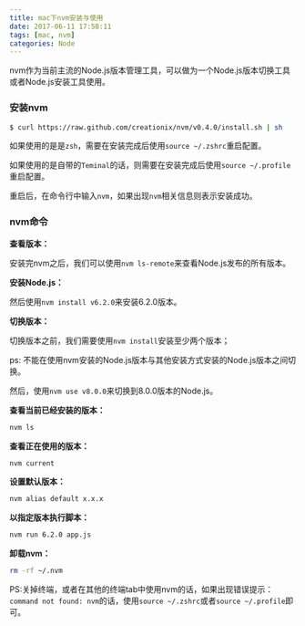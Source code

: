 ```yaml
---
title: mac下nvm安装与使用
date: 2017-06-11 17:58:11
tags: [mac, nvm]
categories: Node
---
```


nvm作为当前主流的Node.js版本管理工具，可以做为一个Node.js版本切换工具或者Node.js安装工具使用。

<!-- more -->

### 安装nvm

``` bash
$ curl https://raw.github.com/creationix/nvm/v0.4.0/install.sh | sh
```

如果使用的是是`zsh`，需要在安装完成后使用`source ~/.zshrc`重启配置。

如果使用的是自带的`Teminal`的话，则需要在安装完成后使用`source ~/.profile`重启配置。

重启后，在命令行中输入`nvm`，如果出现`nvm`相关信息则表示安装成功。

### nvm命令

**查看版本：**

安装完nvm之后，我们可以使用`nvm ls-remote`来查看Node.js发布的所有版本。

**安装Node.js：**

然后使用`nvm install v6.2.0`来安装6.2.0版本。

**切换版本：**

切换版本之前，我们需要使用`nvm install`安装至少两个版本；

ps: 不能在使用nvm安装的Node.js版本与其他安装方式安装的Node.js版本之间切换。

然后，使用`nvm use v8.0.0`来切换到8.0.0版本的Node.js。

**查看当前已经安装的版本：**
``` bash
nvm ls
```
**查看正在使用的版本：**
``` bash
nvm current
```
**设置默认版本：**
``` bash
nvm alias default x.x.x
```
**以指定版本执行脚本：**
``` bash
nvm run 6.2.0 app.js
```
**卸载nvm：**
``` bash
rm -rf ~/.nvm
```
PS:关掉终端，或者在其他的终端tab中使用nvm的话，如果出现错误提示：`command not found: nvm`的话，使用`source ~/.zshrc`或者`source ~/.profile`即可。
